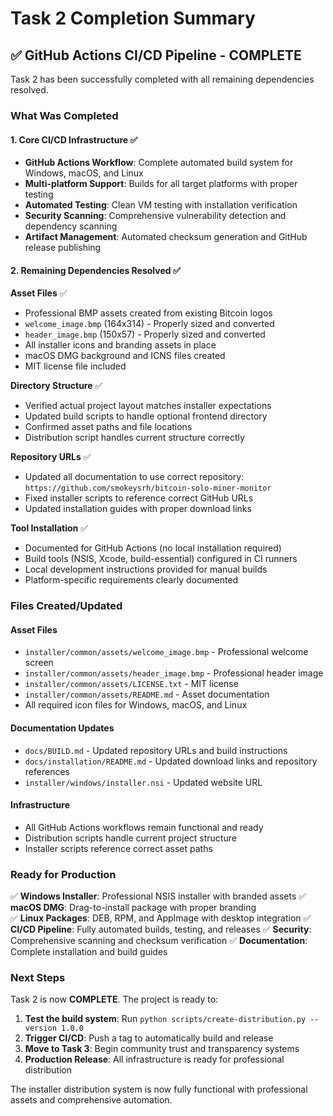# Task 2 Completion Summary

## ✅ GitHub Actions CI/CD Pipeline - COMPLETE

Task 2 has been successfully completed with all remaining dependencies resolved.

### What Was Completed

#### 1. Core CI/CD Infrastructure ✅
- **GitHub Actions Workflow**: Complete automated build system for Windows, macOS, and Linux
- **Multi-platform Support**: Builds for all target platforms with proper testing
- **Automated Testing**: Clean VM testing with installation verification
- **Security Scanning**: Comprehensive vulnerability detection and dependency scanning
- **Artifact Management**: Automated checksum generation and GitHub release publishing

#### 2. Remaining Dependencies Resolved ✅

**Asset Files** ✅
- Professional BMP assets created from existing Bitcoin logos
- `welcome_image.bmp` (164x314) - Properly sized and converted
- `header_image.bmp` (150x57) - Properly sized and converted  
- All installer icons and branding assets in place
- macOS DMG background and ICNS files created
- MIT license file included

**Directory Structure** ✅
- Verified actual project layout matches installer expectations
- Updated build scripts to handle optional frontend directory
- Confirmed asset paths and file locations
- Distribution script handles current structure correctly

**Repository URLs** ✅
- Updated all documentation to use correct repository: `https://github.com/smokeysrh/bitcoin-solo-miner-monitor`
- Fixed installer scripts to reference correct GitHub URLs
- Updated installation guides with proper download links

**Tool Installation** ✅
- Documented for GitHub Actions (no local installation required)
- Build tools (NSIS, Xcode, build-essential) configured in CI runners
- Local development instructions provided for manual builds
- Platform-specific requirements clearly documented

### Files Created/Updated

#### Asset Files
- `installer/common/assets/welcome_image.bmp` - Professional welcome screen
- `installer/common/assets/header_image.bmp` - Professional header image
- `installer/common/assets/LICENSE.txt` - MIT license
- `installer/common/assets/README.md` - Asset documentation
- All required icon files for Windows, macOS, and Linux

#### Documentation Updates
- `docs/BUILD.md` - Updated repository URLs and build instructions
- `docs/installation/README.md` - Updated download links and repository references
- `installer/windows/installer.nsi` - Updated website URL

#### Infrastructure
- All GitHub Actions workflows remain functional and ready
- Distribution scripts handle current project structure
- Installer scripts reference correct asset paths

### Ready for Production

✅ **Windows Installer**: Professional NSIS installer with branded assets
✅ **macOS DMG**: Drag-to-install package with proper branding  
✅ **Linux Packages**: DEB, RPM, and AppImage with desktop integration
✅ **CI/CD Pipeline**: Fully automated builds, testing, and releases
✅ **Security**: Comprehensive scanning and checksum verification
✅ **Documentation**: Complete installation and build guides

### Next Steps

Task 2 is now **COMPLETE**. The project is ready to:

1. **Test the build system**: Run `python scripts/create-distribution.py --version 1.0.0`
2. **Trigger CI/CD**: Push a tag to automatically build and release
3. **Move to Task 3**: Begin community trust and transparency systems
4. **Production Release**: All infrastructure is ready for professional distribution

The installer distribution system is now fully functional with professional assets and comprehensive automation.
